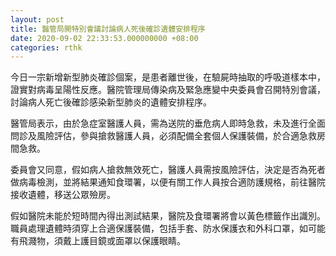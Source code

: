 ```yaml
---
layout: post
title: 醫管局開特別會議討論病人死後確診遺體安排程序
date: 2020-09-02 22:33:53.000000000 +08:00
categories: rthk
---
```


今日一宗新增新型肺炎確診個案，是患者離世後，在驗屍時抽取的呼吸道樣本中，證實對病毒呈陽性反應。醫院管理局傳染病及緊急應變中央委員會召開特別會議，討論病人死亡後確診感染新型肺炎的遺體安排程序。

醫管局表示，由於急症室醫護人員，需為送院的垂危病人即時急救，未及進行全面問診及風險評估，參與搶救醫護人員，必須配備全套個人保護裝備，於合適急救房間急救。
 
委員會又同意，假如病人搶救無效死亡，醫護人員需按風險評估，決定是否為死者做病毒檢測，並將結果通知食環署，以便有關工作人員按合適防護規格，前往醫院接收遺體，移送公眾殮房。

假如醫院未能於短時間內得出測試結果，醫院及食環署將會以黃色標籤作出識別。職員處理遺體時須穿上合適保護裝備，包括手套、防水保護衣和外科口罩，如可能有飛濺物，須戴上護目鏡或面罩以保護眼睛。
